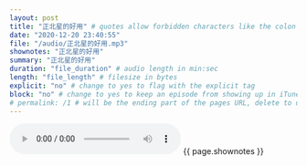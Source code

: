 ```yaml
---
layout: post
title: "正北星的好用" # quotes allow forbidden characters like the colon
date: "2020-12-20 23:40:55"
file: "/audio/正北星的好用.mp3"
shownotes: "正北星的好用"
summary: "正北星的好用"
duration: "file_duration" # audio length in min:sec
length: "file_length" # filesize in bytes
explicit: "no" # change to yes to flag with the explicit tag
block: "no" # change to yes to keep an episode from showing up in iTunes
# permalink: /1 # will be the ending part of the pages URL, delete to default to the title
---
```


<audio controls>
<source src="{{site.url}}{{site.baseurl}}{{ page.file }}" type="audio/x-mp3">
Your browser does not support the audio element.
</audio>
{{ page.shownotes }}
